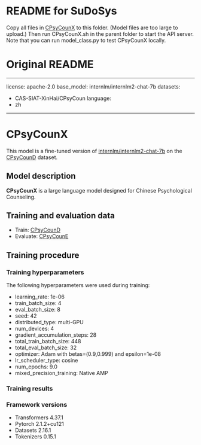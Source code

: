 # README for SuDoSys
Copy all files in [CPsyCounX](https://huggingface.co/CAS-SIAT-XinHai/CPsyCounX) to this folder. (Model files are too large to upload.)
Then run CPsyCounX.sh in the parent folder to start the API server.
Note that you can run model_class.py to test CPsyCounX locally.


# Original README
---
license: apache-2.0
base_model: internlm/internlm2-chat-7b
datasets:
- CAS-SIAT-XinHai/CPsyCoun
language:
- zh
---

# CPsyCounX

This model is a fine-tuned version of [internlm/internlm2-chat-7b](https://huggingface.co/internlm/internlm2-chat-7b) on the [CPsyCounD](https://huggingface.co/datasets/CAS-SIAT-XinHai/CPsyCoun) dataset.

## Model description

**CPsyCounX** is a large language model designed for Chinese Psychological Counseling.

## Training and evaluation data

- Train: [CPsyCounD](https://huggingface.co/datasets/CAS-SIAT-XinHai/CPsyCoun) 
- Evaluate: [CPsyCounE](https://github.com/CAS-SIAT-XinHai/CPsyCoun/tree/main/CPsyCounE)

## Training procedure

### Training hyperparameters

The following hyperparameters were used during training:
- learning_rate: 1e-06
- train_batch_size: 4
- eval_batch_size: 8
- seed: 42
- distributed_type: multi-GPU
- num_devices: 4
- gradient_accumulation_steps: 28
- total_train_batch_size: 448
- total_eval_batch_size: 32
- optimizer: Adam with betas=(0.9,0.999) and epsilon=1e-08
- lr_scheduler_type: cosine
- num_epochs: 9.0
- mixed_precision_training: Native AMP

### Training results



### Framework versions

- Transformers 4.37.1
- Pytorch 2.1.2+cu121
- Datasets 2.16.1
- Tokenizers 0.15.1